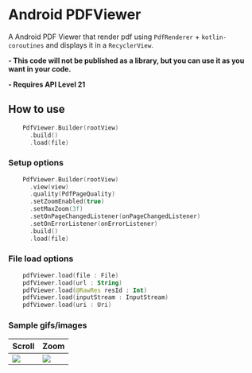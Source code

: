 # Android PDFViewer
A Android PDF Viewer that render pdf using `PdfRenderer` + `kotlin-coroutines` and displays it in a `RecyclerView`.

**- This code will not be published as a library, but you can use it as you want in your code.**

**- Requires API Level 21**

## How to use

``` kotlin
    PdfViewer.Builder(rootView)
      .build()
      .load(file)
```

### Setup options
``` kotlin
    PdfViewer.Builder(rootView)
      .view(view)
      .quality(PdfPageQuality)
      .setZoomEnabled(true)
      .setMaxZoom(3f)
      .setOnPageChangedListener(onPageChangedListener)
      .setOnErrorListener(onErrorListener)
      .build()
      .load(file)
```

### File load options 
``` kotlin
    pdfViewer.load(file : File)
    pdfViewer.load(url : String)
    pdfViewer.load(@RawRes resId : Int)
    pdfViewer.load(inputStream : InputStream)
    pdfViewer.load(uri : Uri)
```

### Sample gifs/images

|     Scroll    |     Zoom      |
| ------------- | ------------- |
| ![](gif1.gif) |![](git2.gif)  |

